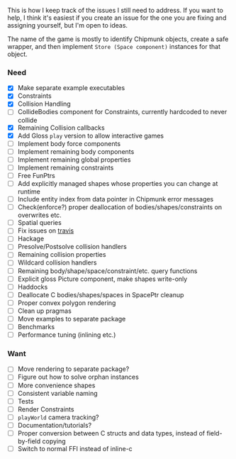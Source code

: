 This is how I keep track of the issues I still need to address.
If you want to help, I think it's easiest if you create an issue for the one you are fixing and assigning yourself, but I'm open to ideas.

The name of the game is mostly to identify Chipmunk objects, create a safe wrapper, and then implement `Store (Space component)` instances for that object.

### Need
- [x] Make separate example executables
- [x] Constraints
- [x] Collision Handling
- [ ] CollideBodies component for Constraints, currently hardcoded to never collide
- [x] Remaining Collision callbacks
- [x] Add Gloss `play` version to allow interactive games
- [ ] Implement body force components
- [ ] Implement remaining body components
- [ ] Implement remaining global properties
- [ ] Implement remaining constraints
- [ ] Free FunPtrs
- [ ] Add explicitly managed shapes whose properties you can change at runtime
- [ ] Include entity index from data pointer in Chipmunk error messages
- [ ] Check(enforce?) proper deallocation of bodies/shapes/constraints on overwrites etc.
- [ ] Spatial queries
- [ ] Fix issues on [travis](https://travis-ci.org/jonascarpay/phycs)
- [ ] Hackage
- [ ] Presolve/Postsolve collision handlers
- [ ] Remaining collision properties
- [ ] Wildcard collision handlers
- [ ] Remaining body/shape/space/constraint/etc. query functions
- [ ] Explicit gloss Picture component, make shapes write-only
- [ ] Haddocks
- [ ] Deallocate C bodies/shapes/spaces in SpacePtr cleanup
- [ ] Proper convex polygon rendering
- [ ] Clean up pragmas
- [ ] Move examples to separate package
- [ ] Benchmarks
- [ ] Performance tuning (inlining etc.)

### Want
- [ ] Move rendering to separate package?
- [ ] Figure out how to solve orphan instances
- [ ] More convenience shapes
- [ ] Consistent variable naming
- [ ] Tests
- [ ] Render Constraints
- [ ] `playWorld` camera tracking?
- [ ] Documentation/tutorials?
- [ ] Proper conversion between C structs and data types, instead of field-by-field copying
- [ ] Switch to normal FFI instead of inline-c
